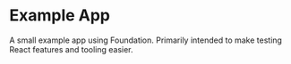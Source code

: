 # Example App

A small example app using Foundation. Primarily intended to make testing React features and tooling easier.
